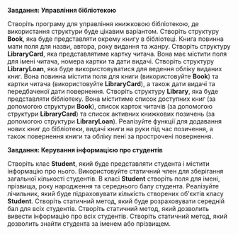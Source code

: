 **Завдання: Управління бібліотекою**

Створіть програму для управління книжковою бібліотекою, де використання структури буде цікавим варіантом.
Створіть структуру **Book**, яка буде представляти окрему книгу в бібліотеці. Книга повинна мати поля для назви, автора, року видання та жанру.
Створіть структуру **LibraryCard**, яка представлятиме картку читача. Вона має містити поля для імені читача, номера картки та дати видачі.
Створіть структуру **LibraryLoan**, яка буде використовуватися для ведення обліку виданих книг. Вона повинна містити поля для книги (використовуйте **Book**) та картки читача (використовуйте **LibraryCard**), а також дати видачі та передбаченої дати повернення.
Створіть структуру **Library**, яка буде представляти бібліотеку. Вона міститиме список доступних книг (за допомогою структури **Book**), список карток читачів (за допомогою структури **LibraryCard**) та список активних книжкових позичень (за допомогою структури **LibraryLoan**).
Реалізуйте функції для додавання нових книг до бібліотеки, видачі книги на руки під час позичення, а також повернення книги та обліку пені за прострочені повернення.



**Завдання: Керування інформацією про студентів**

Створіть клас **Student**, який буде представляти студента і містити інформацію про нього. Використовуйте статичний член для зберігання загальної кількості студентів.
В класі **Student** створіть поля для імені, прізвища, року народження та середнього балу студента.
Реалізуйте лічильник, який буде підраховувати кількість створених об'єктів класу **Student**.
Створіть статичний метод, який буде розраховувати середній бал для всіх студентів.
Створіть статичний метод, який дозволить вивести інформацію про всіх студентів.
Створіть статичний метод, який дозволить знайти студента за іменем або прізвищем.
